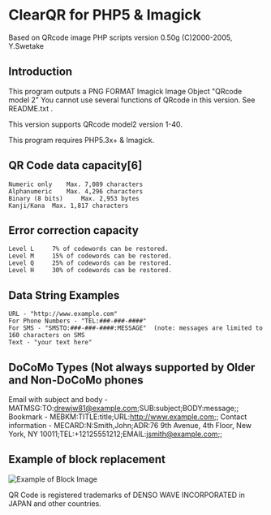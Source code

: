 # ClearQR for PHP5 & Imagick

Based on QRcode image PHP scripts  version 0.50g (C)2000-2005, Y.Swetake

## Introduction
This program outputs a PNG FORMAT Imagick Image Object "QRcode model 2"
You cannot use several functions of QRcode in this version.
See README.txt .

This version supports QRcode model2 version 1-40.

This program requires PHP5.3x+ & Imagick.


## QR Code data capacity[6]
    Numeric only 	Max. 7,089 characters
    Alphanumeric 	Max. 4,296 characters
    Binary (8 bits) 	Max. 2,953 bytes
    Kanji/Kana 	Max. 1,817 characters

## Error correction capacity
    Level L 	7% of codewords can be restored.
    Level M 	15% of codewords can be restored.
    Level Q 	25% of codewords can be restored.
    Level H 	30% of codewords can be restored.

## Data String Examples
    URL - "http://www.example.com"
    For Phone Numbers - "TEL:###-###-####"
    For SMS - "SMSTO:###-###-####:MESSAGE"  (note: messages are limited to 160 characters on SMS
    Text - "your text here"


DoCoMo Types (Not always supported by Older and Non-DoCoMo phones
-----------------------------------------------------------------
Email with subject and body - MATMSG:TO:drewjw81@example.com;SUB:subject;BODY:message;;
Bookmark - MEBKM:TITLE:title;URL:http://www.example.com;;
Contact information - MECARD:N:Smith,John;ADR:76 9th Avenue, 4th Floor, New York, NY 10011;TEL:+12125551212;EMAIL:jsmith@example.com;;

## Example of block replacement

![Example of Block Image](https://raw.github.com/drewjw81/clear-qr/master/qr.png)

QR Code is registered trademarks of DENSO WAVE INCORPORATED in JAPAN and other countries.